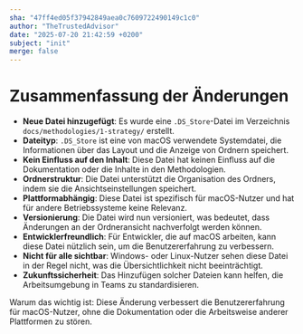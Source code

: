 ```yaml
---
sha: "47ff4ed05f37942849aea0c7609722490149c1c0"
author: "TheTrustedAdvisor"
date: "2025-07-20 21:42:59 +0200"
subject: "init"
merge: false
---
```


# Zusammenfassung der Änderungen

- **Neue Datei hinzugefügt**: Es wurde eine `.DS_Store`-Datei im Verzeichnis `docs/methodologies/1-strategy/` erstellt.
- **Dateityp**: `.DS_Store` ist eine von macOS verwendete Systemdatei, die Informationen über das Layout und die Anzeige von Ordnern speichert.
- **Kein Einfluss auf den Inhalt**: Diese Datei hat keinen Einfluss auf die Dokumentation oder die Inhalte in den Methodologien.
- **Ordnerstruktur**: Die Datei unterstützt die Organisation des Ordners, indem sie die Ansichtseinstellungen speichert.
- **Plattformabhängig**: Diese Datei ist spezifisch für macOS-Nutzer und hat für andere Betriebssysteme keine Relevanz.
- **Versionierung**: Die Datei wird nun versioniert, was bedeutet, dass Änderungen an der Ordneransicht nachverfolgt werden können.
- **Entwicklerfreundlich**: Für Entwickler, die auf macOS arbeiten, kann diese Datei nützlich sein, um die Benutzererfahrung zu verbessern.
- **Nicht für alle sichtbar**: Windows- oder Linux-Nutzer sehen diese Datei in der Regel nicht, was die Übersichtlichkeit nicht beeinträchtigt.
- **Zukunftssicherheit**: Das Hinzufügen solcher Dateien kann helfen, die Arbeitsumgebung in Teams zu standardisieren.

Warum das wichtig ist: Diese Änderung verbessert die Benutzererfahrung für macOS-Nutzer, ohne die Dokumentation oder die Arbeitsweise anderer Plattformen zu stören.

